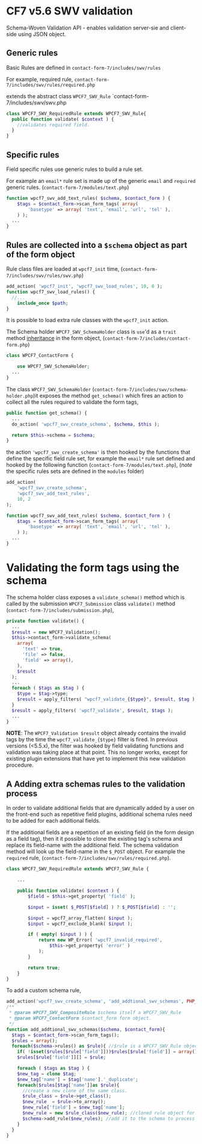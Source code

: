 # CF7 v5.6 SWV validation
Schema-Woven Validation API - enables validation server-sie and client-side using JSON object.

## Generic rules
Basic Rules are defined in `contact-form-7/includes/swv/rules`

For example, required rule, `contact-form-7/includes/swv/rules/required.php`

extends the abstract class `WPCF7_SWV_Rule` `contact-form-7/includes/swv/swv.php

```php
class WPCF7_SWV_RequiredRule extends WPCF7_SWV_Rule{
  public function validate( $context ) {
    //validates required field.
  }
}
```
## Specific rules

Field specific rules use generic rules to build a rule set.

For example an `email*` rule set is made up of the generic `email` and `required` generic rules. (`contact-form-7/modules/text.php`)

```php
function wpcf7_swv_add_text_rules( $schema, $contact_form ) {
	$tags = $contact_form->scan_form_tags( array(
		'basetype' => array( 'text', 'email', 'url', 'tel' ),
	) );
  ...
}
```

## Rules are collected into a `$schema` object as part of the form object

Rule class files are loaded at `wpcf7_init` time, (`contact-form-7/includes/swv/rules/swv.php`)

```php
add_action( 'wpcf7_init', 'wpcf7_swv_load_rules', 10, 0 );
function wpcf7_swv_load_rules() {
  //...
	include_once $path;
}
```

It is possible to load extra rule classes with the `wpcf7_init` action.

The Schema holder `WPCF7_SWV_SchemaHolder` class  is `use`'d as a `trait` method [inheritance](https://www.php.net/manual/en/language.oop5.traits.php) in the form object, (`contact-form-7/includes/contact-form.php`)

```php
class WPCF7_ContactForm {

	use WPCF7_SWV_SchemaHolder;
  ...
}
```
The class `WPCF7_SWV_SchemaHolder` (`contact-form-7/includes/swv/schema-holder.php`)it exposes the method `get_schema()` which fires an action to collect all the rules required to validate the form tags,

```php
public function get_schema() {
  ...
  do_action( 'wpcf7_swv_create_schema', $schema, $this );

  return $this->schema = $schema;
}
```

the action `'wpcf7_swv_create_schema'` is then hooked by the functions that define the specific field rule set, for example the `email*` rule set defined and hooked by the following function (`contact-form-7/modules/text.php`), (*note* the specific rules sets are defined in the `modules` folder)

```php
add_action(
	'wpcf7_swv_create_schema',
	'wpcf7_swv_add_text_rules',
	10, 2
);

function wpcf7_swv_add_text_rules( $schema, $contact_form ) {
	$tags = $contact_form->scan_form_tags( array(
		'basetype' => array( 'text', 'email', 'url', 'tel' ),
	) );
  ...
}
```

# Validating the form tags using the schema

The schema holder class exposes a `validate_schema()` method which is called by the submission `WPCF7_Submission` class `validate()` method (`contact-form-7/includes/submission.php`),

```php
private function validate() {
  ...
  $result = new WPCF7_Validation();
  $this->contact_form->validate_schema(
    array(
      'text' => true,
      'file' => false,
      'field' => array(),
    ),
    $result
  );
  ...
  foreach ( $tags as $tag ) {
    $type = $tag->type;
    $result = apply_filters( "wpcf7_validate_{$type}", $result, $tag );
  }
  $result = apply_filters( 'wpcf7_validate', $result, $tags );
  ...
}
```

**NOTE**: The `WPCF7_Validation $result` object already contains the invalid tags by the time the `wpcf7_validate_{$type}` filter is fired.  In previous versions (<5.5.x), the filter was hooked by field validating functions and validation was taking place at that point.  This no longer works, except for existing plugin extensions  that have yet to implement this new validation procedure.


## A Adding extra schemas rules to the validation process

In order to validate additional fields that are dynamically added by a user on the front-end such as repetitive field plugins, additional schema rules need to be added for each additional fields.

If the additional fields are a repetition of an existing field (in the form design as a field tag), then it it possible to clone the existing tag's schema and replace its field-name with the additional field.  The schema validation method will look up the field-name in the `$_POST` object.  For example the `required` rule, (`contact-form-7/includes/swv/rules/required.php`).
```php
class WPCF7_SWV_RequiredRule extends WPCF7_SWV_Rule {

	...

	public function validate( $context ) {
		$field = $this->get_property( 'field' );

		$input = isset( $_POST[$field] ) ? $_POST[$field] : '';

		$input = wpcf7_array_flatten( $input );
		$input = wpcf7_exclude_blank( $input );

		if ( empty( $input ) ) {
			return new WP_Error( 'wpcf7_invalid_required',
				$this->get_property( 'error' )
			);
		}

		return true;
	}
}
```

To add a custom schema rule, 

```php
add_action('wpcf7_swv_create_schema', 'add_addtional_swv_schemas', PHP_INT_MAX , 2);
/**
 * @param WPCF7_SWV_CompositeRule $schema itself a WPCF7_SWV_Rule
 * @param WPCF7_ContactForm $contact_form form object.
 */
function add_addtional_swv_schemas($schema, $contact_form){
  $tags = $contact_form->scan_form_tags();
  $rules = array();
  foreach($schema->rules() as $rule){ //$rule is a WPCF7_SWV_Rule object.
    if( !isset($rules[$rule['field']]))$rules[$rule['field']] = array(); //can have multiple rules.
    $rules[$rule['field']][] = $rule;

	foreach ( $tags as $tag ) {
    $new_tag = clone $tag;
    $new_tag['name'] = $tag['name'].'_duplicate';
    foreach($rules[$tag['name']]as $rule){
      //create a new clone of the same class.
      $rule_class = $rule->get_class();
      $new_rule  = $rule->to_array();
      $new_rule['field'] = $new_tag['name'];
      $new_rule = new $rule_class($new_rule); //cloned rule object for new field
      $schema->add_rule($new_rules); //add it to the schema to process by cf7 validation.
    }
  }
}
```
